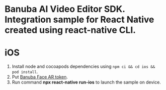 # Banuba AI Video Editor SDK. Integration sample for React Native created using react-native CLI.


# iOS
1. Install node and cocoapods dependencies using `npm ci && cd ios && pod install`.
2. Put [Banuba Face AR token](https://github.com/Banuba/ve-sdk-react-native-integration-sample/blob/main/ios/VideoEditorModule.swift#L34).
3. Run command **npx react-native run-ios** to launch the sample on device.
